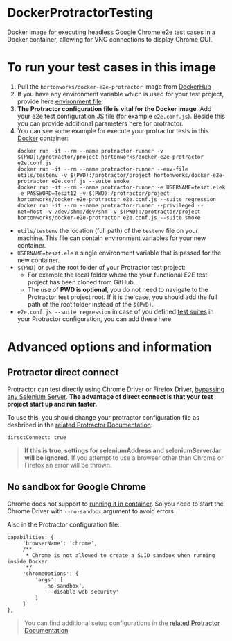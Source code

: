 # DockerProtractorTesting
Docker image for executing headless Google Chrome e2e test cases in a Docker container, allowing for VNC connections to display Chrome GUI.

# To run your test cases in this image
1. Pull the `hortonworks/docker-e2e-protractor` image from [DockerHub](https://hub.docker.com/r/hortonworks/docker-e2e-protractor/)
2. If you have any environment variable which is used for your test project, provide here [environment file](utils/testenv).
3. **The Protractor configuration file is vital for the Docker image**. Add your e2e test configuration JS file (for example `e2e.conf.js`). Beside this you can provide additional parameters here for protractor.
4. You can see some example for execute your protractor tests in this [Docker](https://docs.docker.com/engine/installation/) container:
    ```
    docker run -it --rm --name protractor-runner -v $(PWD):/protractor/project hortonworks/docker-e2e-protractor e2e.conf.js    
    docker run -it --rm --name protractor-runner --env-file utils/testenv -v $(PWD):/protractor/project hortonworks/docker-e2e-protractor e2e.conf.js --suite smoke
    docker run -it --rm --name protractor-runner -e USERNAME=teszt.elek -e PASSWORD=Teszt12 -v $(PWD):/protractor/project hortonworks/docker-e2e-protractor e2e.conf.js --suite regression
    docker run -it --rm --name protractor-runner --privileged --net=host -v /dev/shm:/dev/shm -v $(PWD):/protractor/project hortonworks/docker-e2e-protractor e2e.conf.js --suite smoke    
    ```

  - `utils/testenv` the location (full path) of the `testenv` file on your machine. This file can contain environment variables for your new container.
  - `USERNAME=teszt.ele` a single environment variable that is passed for the new container.
  - `$(PWD)` or `pwd` the root folder of your Protractor test project:
    - For example the local folder where the your functional E2E test project has been cloned from GitHub.
    - The use of **PWD is optional**, you do not need to navigate to the Protractor test project root. If it is the case, you should add the full path of the root folder instead of the `$(PWD)`.
  - `e2e.conf.js --suite regression` in case of you defined [test suites](http://www.protractortest.org/#/page-objects#configuring-test-suites) in your Protractor configuration, you can add these here

# Advanced options and information

## Protractor direct connect
Protractor can test directly using Chrome Driver or Firefox Driver, [bypassing any Selenium Server](https://github.com/angular/protractor/blob/master/docs/server-setup.md#connecting-directly-to-browser-drivers). **The advantage of direct connect is that your test project start up and run faster.**

To use this, you should change your protractor configuration file as desbribed in the [related Protractor Documentation](https://github.com/angular/protractor/blob/master/docs/server-setup.md#connecting-directly-to-browser-drivers):
```
directConnect: true
```
>**If this is true, settings for seleniumAddress and seleniumServerJar will be ignored.** If you attempt to use a browser other than Chrome or Firefox an error will be thrown.

## No sandbox for Google Chrome
Chrome does not support to [running it in container](https://github.com/travis-ci/travis-ci/issues/938#issuecomment-77785455). So you need to start the Chrome Driver with `--no-sandbox` argument to avoid errors.

Also in the Protractor configuration file:
```
capabilities: {
     'browserName': 'chrome',
     /**
      * Chrome is not allowed to create a SUID sandbox when running inside Docker
      */
     'chromeOptions': {
         'args': [
            'no-sandbox',
            '--disable-web-security'
         ]
     }
},
```
>You can find additional setup configurations in the [related Protractor Documentation](https://github.com/angular/protractor/blob/master/docs/browser-setup.md)
